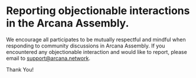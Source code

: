 # Reporting objectionable interactions in the Arcana Assembly.

We encourage all participates to be mutually respectful and mindful when responding to community discussions in Arcana Assembly.
If you encountered any objectionable interaction and would like to report, please email to support@arcana.network.

Thank You!
